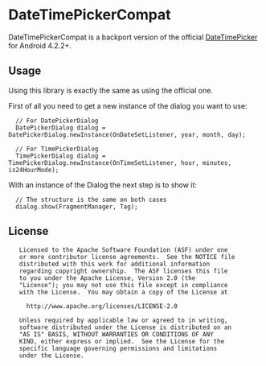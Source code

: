 # DateTimePickerCompat

DateTimePickerCompat is a backport version of the official [DateTimePicker][1] for Android 4.2.2+.


Usage
-----

Using this library is exactly the same as using the official one.

First of all you need to get a new instance of the dialog you want to use:

      // For DatePickerDialog
      DatePickerDialog dialog = DatePickerDialog.newInstance(OnDateSetListener, year, month, day);
      
      // For TimePickerDialog
      TimePickerDialog dialog = TimePickerDialog.newInstance(OnTimeSetListener, hour, minutes, is24HourMode);



With an instance of the Dialog the next step is to show it:

      // The structure is the same on both cases 
      dialog.show(FragmentManager, Tag);




License
-------

       Licensed to the Apache Software Foundation (ASF) under one
       or more contributor license agreements.  See the NOTICE file
       distributed with this work for additional information
       regarding copyright ownership.  The ASF licenses this file
       to you under the Apache License, Version 2.0 (the
       "License"); you may not use this file except in compliance
       with the License.  You may obtain a copy of the License at

         http://www.apache.org/licenses/LICENSE-2.0

       Unless required by applicable law or agreed to in writing,
       software distributed under the License is distributed on an
       "AS IS" BASIS, WITHOUT WARRANTIES OR CONDITIONS OF ANY
       KIND, either express or implied.  See the License for the
       specific language governing permissions and limitations
       under the License.


[1]:https://android.googlesource.com/platform/frameworks/opt/datetimepicker/